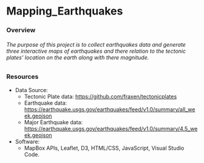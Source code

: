 # Mapping_Earthquakes
### Overview
###### The purpose of this project is to collect earthquakes data and generate three interactive maps of earthquakes and there relation to the tectonic plates’ location on the earth along with there magnitude.
### Resources
* Data Source:
  * Tectonic Plate data: https://github.com/fraxen/tectonicplates
  * Earthquake data: https://earthquake.usgs.gov/earthquakes/feed/v1.0/summary/all_week.geojson
  * Major Earthquake data: https://earthquake.usgs.gov/earthquakes/feed/v1.0/summary/4.5_week.geojson
* Software:
  * MapBox APIs, Leaflet, D3, HTML/CSS, JavaScript, Visual Studio Code.

